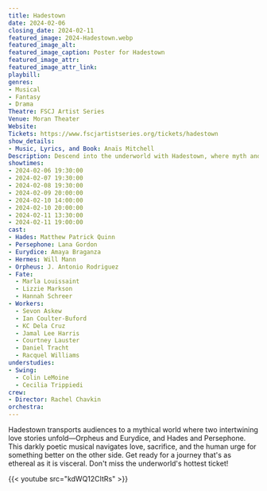 ```yaml
---
title: Hadestown
date: 2024-02-06
closing_date: 2024-02-11
featured_image: 2024-Hadestown.webp
featured_image_alt: 
featured_image_caption: Poster for Hadestown
featured_image_attr: 
featured_image_attr_link: 
playbill:
genres: 
- Musical
- Fantasy
- Drama
Theatre: FSCJ Artist Series
Venue: Moran Theater
Website: 
Tickets: https://www.fscjartistseries.org/tickets/hadestown
show_details: 
- Music, Lyrics, and Book: Anaïs Mitchell
Description: Descend into the underworld with Hadestown, where myth and music meld in a Tony-winning spectacle.
showtimes:
- 2024-02-06 19:30:00
- 2024-02-07 19:30:00
- 2024-02-08 19:30:00
- 2024-02-09 20:00:00
- 2024-02-10 14:00:00
- 2024-02-10 20:00:00
- 2024-02-11 13:30:00
- 2024-02-11 19:00:00
cast:
- Hades: Matthew Patrick Quinn
- Persephone: Lana Gordon
- Eurydice: Amaya Braganza
- Hermes: Will Mann
- Orpheus: J. Antonio Rodriguez
- Fate: 
  - Marla Louissaint
  - Lizzie Markson
  - Hannah Schreer
- Workers:
  - Sevon Askew
  - Ian Coulter-Buford
  - KC Dela Cruz
  - Jamal Lee Harris
  - Courtney Lauster
  - Daniel Tracht
  - Racquel Williams
understudies:
- Swing: 
  - Colin LeMoine
  - Cecilia Trippiedi
crew:
- Director: Rachel Chavkin
orchestra:
---
```

Hadestown transports audiences to a mythical world where two intertwining love stories unfold—Orpheus and Eurydice, and Hades and Persephone. This darkly poetic musical navigates love, sacrifice, and the human urge for something better on the other side. Get ready for a journey that's as ethereal as it is visceral. Don't miss the underworld's hottest ticket!

{{< youtube src="kdWQ12CItRs" >}}